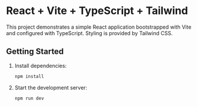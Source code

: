 # React + Vite + TypeScript + Tailwind

This project demonstrates a simple React application bootstrapped with Vite and configured with TypeScript. Styling is provided by Tailwind CSS.

## Getting Started

1. Install dependencies:

   ```bash
   npm install
   ```

2. Start the development server:

   ```bash
   npm run dev
   ```
